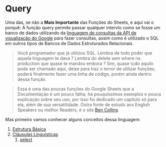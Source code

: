 # Query

Uma das, se não a **Mais Importante** das Funções do Sheets, e aqui vai o porquê: A função query permite passar qualquer intervlo como se fosse um banco de dados utilizando da [linguagem de consultas da API de visualização do Google](https://developers.google.com/chart/interactive/docs/querylanguage?hl=pt-br) para fazer consultas, assim como é utilizado o SQL em outros tipos de Bancos de Dados Estruturados Relacionais.

> Você programador que já utilizou SQL. Lembra de todo poder que aquela linguagem te dava ? Lembra do delete sem where na production que quase te mandou embora ? Sim, quase tudo aquilo pode ser chamado aqui, deixe para traz o terror de utilizar funções, poderá finalmente fazer uma linha de código, porém ainda dentro dessa função.

> Essa é uma das poucas funções do Google Sheets que a Documentação é um pouco falha, há pouquíssimos exemplos e pouca explicação sobre seu uso, por isso foi dedicado um capítulo só para ela, além de sua versatilidade. Outra fonte de estudo aos English Speakers ou melhor Readers, é o site [Ben Collins](https://www.benlcollins.com/).

Mas primeiro vamos conhecer alguns conceitos dessa linguagem:

1. [Estrutura Básica](./baseStructure.md)
2. [Cláusulas Linguísticas](./baseStructure.md#sintaxe)
   1. [select](./clauses/select.md)

